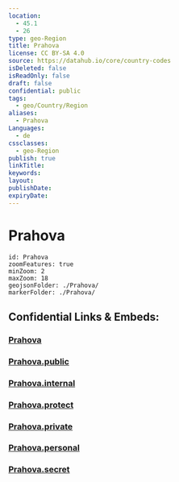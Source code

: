 ```yaml
---
location:
  - 45.1
  - 26
type: geo-Region
title: Prahova
license: CC BY-SA 4.0
source: https://datahub.io/core/country-codes
isDeleted: false
isReadOnly: false
draft: false
confidential: public
tags:
  - geo/Country/Region
aliases:
  - Prahova
Languages:
  - de
cssclasses:
  - geo-Region
publish: true
linkTitle:
keywords:
layout:
publishDate:
expiryDate:
---
```


# Prahova

```leaflet
id: Prahova
zoomFeatures: true 
minZoom: 2 
maxZoom: 18
geojsonFolder: ./Prahova/
markerFolder: ./Prahova/
```


## Confidential Links & Embeds: 

### [Prahova](/_Standards/Earth/Continent/Europe/Europe~East/Romania/Regions~Romania/Romania~Sud-Muntenia/Prahova.md) 

### [Prahova.public](/_public/Earth/Continent/Europe/Europe~East/Romania/Regions~Romania/Romania~Sud-Muntenia/Prahova.public.md) 

### [Prahova.internal](/_internal/Earth/Continent/Europe/Europe~East/Romania/Regions~Romania/Romania~Sud-Muntenia/Prahova.internal.md) 

### [Prahova.protect](/_protect/Earth/Continent/Europe/Europe~East/Romania/Regions~Romania/Romania~Sud-Muntenia/Prahova.protect.md) 

### [Prahova.private](/_private/Earth/Continent/Europe/Europe~East/Romania/Regions~Romania/Romania~Sud-Muntenia/Prahova.private.md) 

### [Prahova.personal](/_personal/Earth/Continent/Europe/Europe~East/Romania/Regions~Romania/Romania~Sud-Muntenia/Prahova.personal.md) 

### [Prahova.secret](/_secret/Earth/Continent/Europe/Europe~East/Romania/Regions~Romania/Romania~Sud-Muntenia/Prahova.secret.md)

